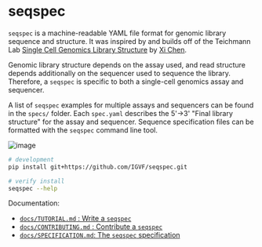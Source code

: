 # seqspec

`seqspec` is a machine-readable YAML file format for genomic library sequence and structure. It was inspired by and builds off of the Teichmann Lab [Single Cell Genomics Library Structure](https://github.com/Teichlab/scg_lib_structs) by [Xi Chen](https://github.com/dbrg77).

Genomic library structure depends on the assay used, and read structure depends additionally on the sequencer used to sequence the library. Therefore, a `seqspec` is specific to both a single-cell genomics assay and sequencer. 

A list of `seqspec` examples for multiple assays and sequencers can be found in the `specs/` folder. Each `spec.yaml` describes the 5'->3' "Final library structure" for the assay and sequencer. Sequence specification files can be formatted with the `seqspec` command line tool.

<img alt="image" src="https://github.com/IGVF/seqspec/assets/10369156/c314d7ee-c517-4137-ab48-b10d5ad08304">

```bash
# development
pip install git+https://github.com/IGVF/seqspec.git

# verify install
seqspec --help
```

Documentation:

- [`docs/TUTORIAL.md` : Write a `seqspec`](docs/TUTORIAL.md)
- [`docs/CONTRIBUTING.md` : Contribute a `seqspec`](docs/CONTRIBUTING.md)
- [`docs/SPECIFICATION.md`: The `seqspec` specification](docs/SPECIFICATION.md)
